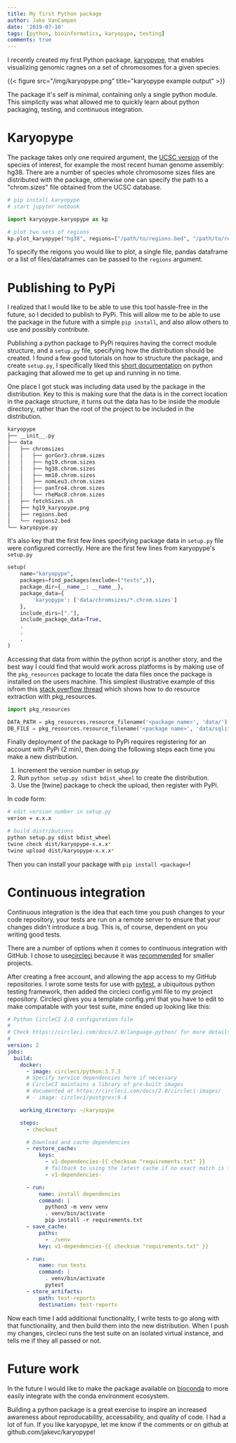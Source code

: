```yaml
---
title: My first Python package 
author: Jake VanCampen
date: '2019-07-10'
tags: [python, bioinformatics, karyopype, testing]
comments: true
---
```


I recently created my first Python package, [karyopype](https://github.com/jakevc/karyopype), that enables visualizing genomic ragnes on a set of chromosomes for a given species. 

{{< figure src="/img/karyopype.png" title="karyopype example output" >}}

The package it's self is minimal, containing only a single python module. This simplicity was what allowed me to quickly learn about python packaging, testing, and continuous integration. 


# Karyopype

The package takes only one required argument, the [UCSC version](https://genome.ucsc.edu/FAQ/FAQreleases.html) of the species of interest, for example the most recent human genome assembly: hg38. There are a number of species whole chromosome sizes files are distributed with the package, otherwise one can specify the path to a "chrom.sizes" file obtained from the UCSC database.

```python
# pip install karyopype
# start jupyter notbook 

import karyopype.karyopype as kp

# plot two sets of regions
kp.plot_karyopype("hg38", regions=["/path/to/regions.bed", "/path/to/regions2.bed"])
```

To specify the reigons you would like to plot, a single file, pandas dataframe or a list of files/dataframes can be passed to the `regions` argument.


# Publishing to PyPi

I realized that I would like to be able to use this tool hassle-free in the future, so I decided to publish to PyPi. This will allow me to be able to use the package in the future with a simple `pip install`, and also allow others to use and possibly contribute. 

Publishing a python package to PyPi requires having the correct module structure, and a `setup.py` file, specifying how the distribution should be created. I found a few good tutorials on how to structure the package, and create `setup.py`, I specifically liked this [short documentation](https://python-packaging.readthedocs.io/en/latest/minimal.html) on python packaging that allowed me to get up and running in no time. 

One place I got stuck was including data used by the package in the distribution. Key to this is making sure that the data is in the correct location in the package structure, it turns out the data has to be inside the module directory, rather than the root of the project to be included in the distribution.


```bash
karyopype
├── __init__.py
├── data
│   ├── chromsizes
│   │   ├── gorGor3.chrom.sizes
│   │   ├── hg19.chrom.sizes
│   │   ├── hg38.chrom.sizes
│   │   ├── mm10.chrom.sizes
│   │   ├── nomLeu3.chrom.sizes
│   │   ├── panTro4.chrom.sizes
│   │   └── rheMac8.chrom.sizes
│   ├── fetchSizes.sh
│   ├── hg19_karyopype.png
│   ├── regions.bed
│   └── regions2.bed
└── karyopype.py

```

It's also key that the first few lines specifying package data in `setup.py` file were configured correctly. Here are the first few lines from karyopype's `setup.py`

```python
setup(
    name="karyopype",
    packages=find_packages(exclude=("tests",)),
    package_dir={__name__: __name__},
    package_data={
        'karyopype': ['data/chromsizes/*.chrom.sizes']
    },
    include_dirs=["."],
    include_package_data=True,
    .
    .
    .
)
```

Accessing that data from within the python script is another story, and the best way I could find that would work across platforms is by making use of the `pkg_resources` package to locate the data files once the package is installed on the users machine. This simplest illustrative example of this isfrom this [stack overflow thread](https://stackoverflow.com/questions/779495/python-access-data-in-package-subdirectory) which shows how to do resource extraction with pkg_resources.

```python
import pkg_resources

DATA_PATH = pkg_resources.resource_filename('<package name>', 'data/')
DB_FILE = pkg_resources.resource_filename('<package name>', 'data/sqlite.db')
```

Finally deployment of the package to PyPi requires registering for an account with PyPi (2 min), then doing the following steps each time you make a new distribution.

1. Increment the version number in setup.py
2. Run `python setup.py sdist bdist_wheel` to create the distribution. 
3. Use the [twine] package to check the upload, then register with PyPi. 

In code form:

```bash
# edit version number in setup.py
verion = x.x.x

# build distributions
python setup.py sdist bdist_wheel
twine check dist/karyopype-x.x.x*
twine upload dist/karyopype-x.x.x*
```

Then you can install your package with `pip install <package>`!

# Continuous integration

Continuous integration is the idea that each time you push changes to your code repository, your tests are run on a remote server to ensure that your changes didn't introduce a bug. This is, of course, dependent on you writing good tests. 

There are a number of options when it comes to continuous integration with GitHub. I chose to use[circleci](https://circleci.com/) because it was [recommended](https://hackernoon.com/continuous-integration-circleci-vs-travis-ci-vs-jenkins-41a1c2bd95f5) for smaller projects.  

After creating a free account, and allowing the app access to my GitHub repositories. I wrote some tests for use with [pytest](https://pytest.org/en/latest/), a ubiquitous python testing framework, then added the circleci config.yml file to my project repository. Circleci gives you a template config.yml that you have to edit to make compatable with your test suite, mine ended up looking like this:

```yml
# Python CircleCI 2.0 configuration file
#
# Check https://circleci.com/docs/2.0/language-python/ for more details
#
version: 2
jobs:
  build:
    docker:
      - image: circleci/python:3.7.3
      # Specify service dependencies here if necessary
      # CircleCI maintains a library of pre-built images
      # documented at https://circleci.com/docs/2.0/circleci-images/
      # - image: circleci/postgres:9.4

    working_directory: ~/karyopype

    steps:
      - checkout

      # Download and cache dependencies
      - restore_cache:
          keys:
            - v1-dependencies-{{ checksum "requirements.txt" }}
            # fallback to using the latest cache if no exact match is found
            - v1-dependencies-

      - run:
          name: install dependencies
          command: |
            python3 -m venv venv
            . venv/bin/activate
            pip install -r requirements.txt
      - save_cache:
          paths:
            - ./venv
          key: v1-dependencies-{{ checksum "requirements.txt" }}

      - run:
          name: run tests
          command: |
            . venv/bin/activate
            pytest 
      - store_artifacts:
          path: test-reports
          destination: test-reports
```

Now each time I add additional functionality, I write tests to go along with that functionality, and then build them into the new distribution. When I push my changes, circleci runs the test suite on an isolated virtual instance, and tells me if they all passed or not.

# Future work 

In the future I would like to make the package available on [bioconda](https://bioconda.github.io/) to more easily integrate with the conda environment ecosystem.

Building a python package is a great exercise to inspire an increased awareness about reproducability, accessability, and quality of code. I had a lot of fun. If you like karyopype, let me know if the comments or on github at github.com/jakevc/karyopype!